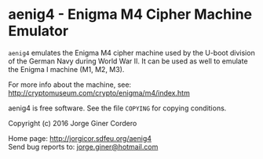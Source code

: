 aenig4 - Enigma M4 Cipher Machine Emulator
==========================================

`aenig4` emulates the Enigma M4 cipher machine used by the U-boot division of
the German Navy during World War II. It can be used as well to emulate the
Enigma I machine (M1, M2, M3).

For more info about the machine, see:
http://cryptomuseum.com/crypto/enigma/m4/index.htm

aenig4 is free software. See the file `COPYING` for copying conditions.

Copyright (c) 2016 Jorge Giner Cordero

Home page: http://jorgicor.sdfeu.org/aenig4  
Send bug reports to: jorge.giner@hotmail.com
